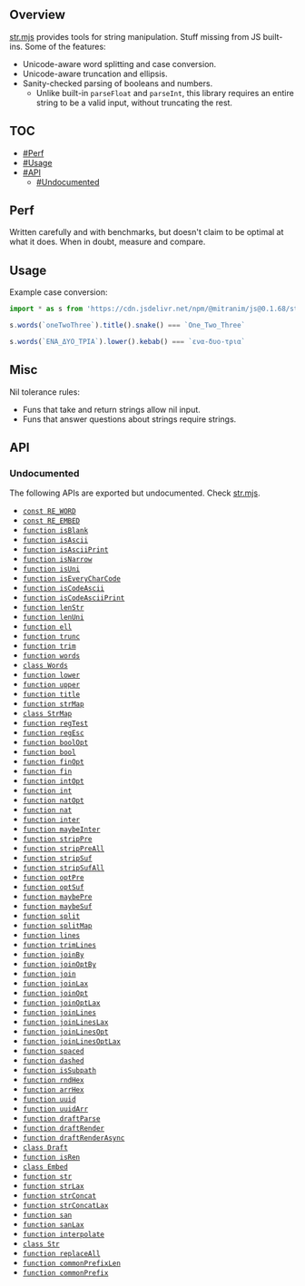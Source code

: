 ## Overview

[str.mjs](../str.mjs) provides tools for string manipulation. Stuff missing from JS built-ins. Some of the features:

* Unicode-aware word splitting and case conversion.
* Unicode-aware truncation and ellipsis.
* Sanity-checked parsing of booleans and numbers.
  * Unlike built-in `parseFloat` and `parseInt`, this library requires an entire string to be a valid input, without truncating the rest.

## TOC

* [#Perf](#perf)
* [#Usage](#usage)
* [#API](#api)
  * [#Undocumented](#undocumented)

## Perf

Written carefully and with benchmarks, but doesn't claim to be optimal at what it does. When in doubt, measure and compare.

## Usage

Example case conversion:

```js
import * as s from 'https://cdn.jsdelivr.net/npm/@mitranim/js@0.1.68/str.mjs'

s.words(`oneTwoThree`).title().snake() === `One_Two_Three`

s.words(`ΕΝΑ_ΔΥΟ_ΤΡΙΑ`).lower().kebab() === `ενα-δυο-τρια`
```

## Misc

Nil tolerance rules:

  * Funs that take and return strings allow nil input.
  * Funs that answer questions about strings require strings.

## API

### Undocumented

The following APIs are exported but undocumented. Check [str.mjs](../str.mjs).

  * [`const RE_WORD`](../str.mjs#L4)
  * [`const RE_EMBED`](../str.mjs#L5)
  * [`function isBlank`](../str.mjs#L7)
  * [`function isAscii`](../str.mjs#L8)
  * [`function isAsciiPrint`](../str.mjs#L9)
  * [`function isNarrow`](../str.mjs#L11)
  * [`function isUni`](../str.mjs#L17)
  * [`function isEveryCharCode`](../str.mjs#L19)
  * [`function isCodeAscii`](../str.mjs#L28)
  * [`function isCodeAsciiPrint`](../str.mjs#L32)
  * [`function lenStr`](../str.mjs#L36)
  * [`function lenUni`](../str.mjs#L38)
  * [`function ell`](../str.mjs#L45)
  * [`function trunc`](../str.mjs#L47)
  * [`function trim`](../str.mjs#L69)
  * [`function words`](../str.mjs#L71)
  * [`class Words`](../str.mjs#L80)
  * [`function lower`](../str.mjs#L141)
  * [`function upper`](../str.mjs#L142)
  * [`function title`](../str.mjs#L150)
  * [`function strMap`](../str.mjs#L156)
  * [`class StrMap`](../str.mjs#L169)
  * [`function regTest`](../str.mjs#L264)
  * [`function regEsc`](../str.mjs#L270)
  * [`function boolOpt`](../str.mjs#L274)
  * [`function bool`](../str.mjs#L281)
  * [`function finOpt`](../str.mjs#L283)
  * [`function fin`](../str.mjs#L288)
  * [`function intOpt`](../str.mjs#L290)
  * [`function int`](../str.mjs#L295)
  * [`function natOpt`](../str.mjs#L297)
  * [`function nat`](../str.mjs#L302)
  * [`function inter`](../str.mjs#L304)
  * [`function maybeInter`](../str.mjs#L314)
  * [`function stripPre`](../str.mjs#L324)
  * [`function stripPreAll`](../str.mjs#L331)
  * [`function stripSuf`](../str.mjs#L336)
  * [`function stripSufAll`](../str.mjs#L343)
  * [`function optPre`](../str.mjs#L348)
  * [`function optSuf`](../str.mjs#L354)
  * [`function maybePre`](../str.mjs#L360)
  * [`function maybeSuf`](../str.mjs#L366)
  * [`function split`](../str.mjs#L372)
  * [`function splitMap`](../str.mjs#L377)
  * [`function lines`](../str.mjs#L400)
  * [`function trimLines`](../str.mjs#L401)
  * [`function joinBy`](../str.mjs#L403)
  * [`function joinOptBy`](../str.mjs#L413)
  * [`function join`](../str.mjs#L423)
  * [`function joinLax`](../str.mjs#L424)
  * [`function joinOpt`](../str.mjs#L425)
  * [`function joinOptLax`](../str.mjs#L426)
  * [`function joinLines`](../str.mjs#L428)
  * [`function joinLinesLax`](../str.mjs#L429)
  * [`function joinLinesOpt`](../str.mjs#L430)
  * [`function joinLinesOptLax`](../str.mjs#L431)
  * [`function spaced`](../str.mjs#L435)
  * [`function dashed`](../str.mjs#L437)
  * [`function isSubpath`](../str.mjs#L440)
  * [`function rndHex`](../str.mjs#L450)
  * [`function arrHex`](../str.mjs#L455)
  * [`function uuid`](../str.mjs#L469)
  * [`function uuidArr`](../str.mjs#L477)
  * [`function draftParse`](../str.mjs#L491)
  * [`function draftRender`](../str.mjs#L492)
  * [`function draftRenderAsync`](../str.mjs#L493)
  * [`class Draft`](../str.mjs#L508)
  * [`function isRen`](../str.mjs#L538)
  * [`class Embed`](../str.mjs#L541)
  * [`function str`](../str.mjs#L564)
  * [`function strLax`](../str.mjs#L570)
  * [`function strConcat`](../str.mjs#L576)
  * [`function strConcatLax`](../str.mjs#L580)
  * [`function san`](../str.mjs#L588)
  * [`function sanLax`](../str.mjs#L590)
  * [`function interpolate`](../str.mjs#L593)
  * [`class Str`](../str.mjs#L612)
  * [`function replaceAll`](../str.mjs#L622)
  * [`function commonPrefixLen`](../str.mjs#L642)
  * [`function commonPrefix`](../str.mjs#L654)
